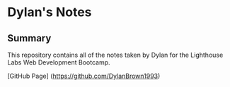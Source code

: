 # Dylan's Notes

## Summary 

This repository contains all of the notes taken by Dylan for the Lighthouse Labs Web Development Bootcamp.

[GitHub Page] (https://github.com/DylanBrown1993)